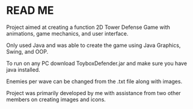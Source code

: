 #        READ ME

Project aimed at creating a function 2D Tower Defense Game with animations, game mechanics, and user interface. 

Only used Java and was able to create the game using Java Graphics, Swing, and OOP. 

To run on any PC download ToyboxDefender.jar and make sure you have java installed.

Enemies per wave can be changed from the .txt file along with images.

Project was primarily developed by me with assistance from two other members on creating images and icons.

